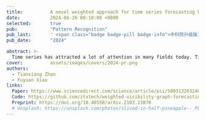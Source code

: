 ```yaml
---
title:          A novel weighted approach for time series forecasting based on visibility graph
date:           2024-06-26 00:10:00 +0800
selected:       true
pub:            "Pattern Recognition"
pub_last:       ' <span class="badge badge-pill badge-info">中科院升级版1区</span> <span class="badge badge-pill badge-custom badge-warning">CCF B</span>'
pub_date:       "2024"

abstract: >-
  Time series has attracted a lot of attention in many fields today. Time series forecasting algorithm based on complex network analysis is a research hotspot. How to use time series information to achieve more accurate forecasting is a problem. To solve this problem, this paper proposes a weighted network forecasting method to improve the forecasting accuracy. Firstly, the time series will be transformed into a complex network, and the similarity between nodes will be found. Then, the similarity will be used as a weight to make weighted forecasting on the predicted values produced by different nodes. Compared with the previous method, the proposed method is more accurate. In order to verify the effect of the proposed method, the experimental part is tested on M1, M3 datasets and Construction Cost Index (CCI) dataset, which shows that the proposed method has more accurate forecasting performance.
cover:          assets/images/covers/2024-pr.png
authors:
  - Tianxiang Zhan
  - Fuyuan Xiao
links:
  Paper: https://www.sciencedirect.com/science/article/pii/S0031320324004710
  Code: https://github.com/ztxtech/weighted-visibility-graph-forecasting
  Preprint: https://doi.org/10.48550/arXiv.2103.13870
  # Unsplash: https://unsplash.com/photos/sliced-in-half-pineapple--_PLJZmHZzk
---
```

